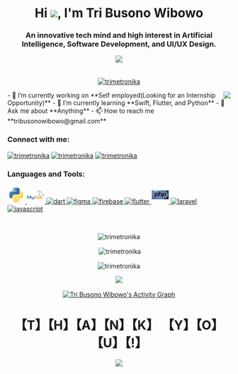 <h1 align="center">Hi <img src="https://media.giphy.com/media/hvRJCLFzcasrR4ia7z/giphy.gif" width=30>, I'm Tri Busono Wibowo</h1>
<h3 align="center">An innovative tech mind and high interest in Artificial Intelligence, Software Development, and UI/UX Design.</h3>
<div align="center">
<img src="https://media.giphy.com/media/4rZA5D22301iMgrUNd/giphy.gif">
</div>
<br>
<p align="center"> <a href="https://github.com/ryo-ma/github-profile-trophy"><img src="https://github-profile-trophy.vercel.app/?username=trimetronika&theme=discord" alt="trimetronika" /></a> </p>
<img src="https://media.giphy.com/media/fwbZnTftCXVocKzfxR/giphy.gif" align="right">
- 🔭 I’m currently working on **Self employed(Looking for an Internship Opportunity)**
- 🌱 I’m currently learning **Swift, Flutter, and Python**
- 💬 Ask me about **Anything**
- 📫 How to reach me **tribusonowibowo@gmail.com**
<br>
<h3>Connect with me:</h3>
<p>
<a href="https://twitter.com/Tri_Wibowo3" target="blank"><img align="center" src="https://raw.githubusercontent.com/jmnote/z-icons/master/svg/twitter.svg" alt="trimetronika" height="30" width="40" /></a>
<a href="https://www.linkedin.com/in/tribusonowibowo" target="blank"><img align="center" src="https://img.icons8.com/fluency/344/linkedin-circled.png" alt="trimetronika" height="40" width="40" /></a>
<a href="https://instagram.com/tri_metronika" target="blank"><img align="center" src="https://img.icons8.com/fluency/344/instagram-new.png" alt="trimetronika" height="40" width="40" /></a>

<h3>Languages and Tools:</h3>
<p>
  <a href="https://www.python.org" target="_blank"> <img src="https://raw.githubusercontent.com/devicons/devicon/master/icons/python/python-original.svg" alt="python" width="40" height="40"/> </a>
  <a href="https://www.mysql.com/" target="_blank"> <img src="https://raw.githubusercontent.com/devicons/devicon/master/icons/mysql/mysql-original-wordmark.svg" alt="mysql" width="40" height="40"/> </a> 
  <a href="https://dart.dev" target="_blank"> <img src="https://www.vectorlogo.zone/logos/dartlang/dartlang-icon.svg" alt="dart" width="40" height="40"/> </a> 
  <a href="https://www.figma.com/" target="_blank"> <img src="https://www.vectorlogo.zone/logos/figma/figma-icon.svg" alt="figma" width="40" height="40"/> </a> 
  <a href="https://firebase.google.com/" target="_blank"> <img src="https://www.vectorlogo.zone/logos/firebase/firebase-icon.svg" alt="firebase" width="40" height="40"/> </a> 
  <a href="https://flutter.dev" target="_blank"> <img src="https://www.vectorlogo.zone/logos/flutterio/flutterio-icon.svg" alt="flutter" width="40" height="40"/> </a> 
  <a href="https://www.php.net" target="_blank"> <img src="https://raw.githubusercontent.com/devicons/devicon/master/icons/php/php-original.svg" alt="php" width="40" height="40"/> </a> 
  <a href="https://laravel.com/" target="_blank"> <img src="https://laravel.com/img/logomark.min.svg" alt="laravel" width="40" height="40"/> </a>
  <a href="https://www.swift.org/" target="_blank"> <img src="https://upload.wikimedia.org/wikipedia/commons/9/9d/Swift_logo.svg" alt="javascript" width="40" height="40"/> </a>
</p>
<br>
<div align="center">
<p><img align="center" src="https://github-readme-stats.vercel.app/api/top-langs?username=trimetronika&show_icons=true&locale=en&layout=compact" alt="trimetronika" /></p>
<p>&nbsp;<img align="center" src="https://github-readme-stats.vercel.app/api?username=trimetronika&theme=dark&show_icons=true" alt="trimetronika" /></p>
<p><img align="center" src="https://github-readme-streak-stats.herokuapp.com/?user=trimetronika&stroke=ffffff&background=000000&ring=0891b2&fire=FF0000&currStreakNum=ffffff&currStreakLabel=0891b2&sideNums=ffffff&sideLabels=ffffff&dates=ffffff&hide_border=false" alt="trimetronika" /></p>
<p><img src="https://metrics.lecoq.io/trimetronika?template=classic&achievements=1&achievements.threshold=C&achievements.secrets=true&achievements.display=compact&achievements.limit=0&config.timezone=Asia%2FDhaka">	</p>
<a href="https://github.com/trimetronika"><img alt="Tri Busono Wibowo's Activity Graph" src="https://activity-graph.herokuapp.com/graph?username=trimetronika&custom_title=Tri%20Busono%20Wibowo's%20Contribution%20Graph&theme=react-dark" /></a>
<h1 align="center">【T】【H】【A】【N】【K】 【Y】【O】【U】【!】</h1>
<div align="center">
<img src="https://media.giphy.com/media/NDFEIflr3aNtUXP8Od/giphy.gif">
</div>
</div>

